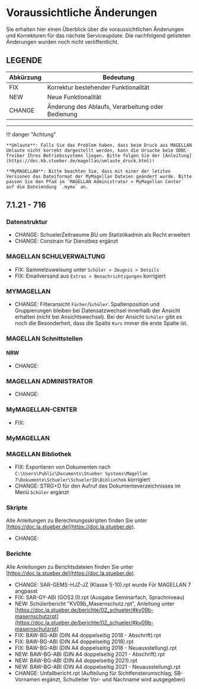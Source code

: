 # Voraussichtliche Änderungen

Sie erhalten hier einen Überblick über die voraussichtlichen Änderungen und Korrekturen für das nächste Serviceupdate. Die nachfolgend gelisteten Änderungen wurden noch nicht veröffentlicht.

## LEGENDE

Abkürzung | Bedeutung
--------- | ---------
FIX       | Korrektur bestehender Funktionalität
NEW       | Neue Funktionalität
CHANGE    | Änderung des Ablaufs, Verarbeitung oder Bedienung

---

!!! danger "Achtung"

    **Umlaute**: Falls Sie das Problem haben, dass beim Druck aus MAGELLAN Umlaute nicht korrekt dargestellt werden, kann die Ursache beim ODBC-Treiber Ihres Betriebssystems liegen. Bitte folgen Sie der [Anleitung](https://doc.kb.stueber.de/magellan/umlaute_druck.html)!

    **MyMAGELLAN**: Bitte beachten Sie, dass mit einer der letzten Versionen das Dateiformat der MyMagellan Dateien geändert wurde. Bitte passen Sie den Pfad im `MAGELLAN Administrator > MyMagellan Center` auf die Dateiendung `.mymx` an.

## 7.1.21 - 716

### Datenstruktur

* CHANGE: SchuelerZeitraeume.BU um Statistikadmin als Recht erweitert
* CHANGE: Constrain für Dienstbez ergänzt

### MAGELLAN SCHULVERWALTUNG

* FIX: Sammelzuweisung unter `Schüler > Zeugnis > Details`
* FIX: Emailversand aus `Extras > Benachrichtigungen` korrigiert

### MYMAGELLAN

* CHANGE: Filteransicht `Fächer`/`Schüler`: Spaltenposition und Gruppierungen bleiben bei Datensatzwechsel innerhalb der Ansicht erhalten (nicht bei Ansichtswechsel). Bei der Ansicht `Schüler` gibt es noch die Besonderheit, dass die Spalte `Kurs` immer die erste Spalte ist.

### MAGELLAN Schnittstellen

#### NRW

* CHANGE: 

### MAGELLAN ADMINISTRATOR

* CHANGE: 

### MyMAGELLAN-CENTER

* FIX:

### MyMAGELLAN

### MAGELLAN Bibliothek

* FIX: Exportieren von Dokumenten nach `C:\Users\Public\Documents\Stueber Systems\Magellan 7\Dokumente\Schueler\SchuelerID\Bibliothek` korrigiert
* CHANGE: STRG+D für den Aufruf des Dokumenteverzeichnisses im Menü `Schüler` ergänzt

### Skripte

Alle Anleitungen zu Berechnungsskripten finden Sie unter [https://doc.la.stueber.de](https://doc.la.stueber.de).

* CHANGE:

### Berichte

Alle Anleitungen zu Berichtsdateien finden Sie unter [https://doc.la.stueber.de](https://doc.la.stueber.de).

* CHANGE: SAR-GEMS-HJZ-JZ (Klasse 5-10).rpt wurde Für MAGELLAN 7 angpasst
* FIX: SAR-GY-ABI (GOS2.0).rpt (Ausgabe Seminarfach, Sprachniveau)
* NEW: Schülerbericht "KV09b_Masernschutz.rpt", Anleitung unter [https://doc.la.stueber.de/berichte/02_schueler/#kv09b-masernschutzrpt](https://doc.la.stueber.de/berichte/02_schueler/#kv09b-masernschutzrpt)
* FIX: BAW-BG-ABI (DIN A4 doppelseitig 2018 - Abschrift).rpt
* FIX: BAW-BG-ABI (DIN A4 doppelseitig 2018).rpt
* FIX: BAW-BG-ABI (DIN A4 doppelseitig 2018 - Neuausstellung).rpt
* NEW: BAW-BG-ABI (DIN A4 doppelseitig 2021 - Abschrift).rpt
* NEW: BAW-BG-ABI (DIN A4 doppelseitig 2021).rpt
* NEW: BAW-BG-ABI (DIN A4 doppelseitig 2021 - Neuausstellung).rpt
* CHANGE: Unfallbericht.rpt (Aufteilung für Sichtfensterumschlag, SB-Vornamen ergänzt, Schulleiter Vor- und Nachname wird ausgegeben)